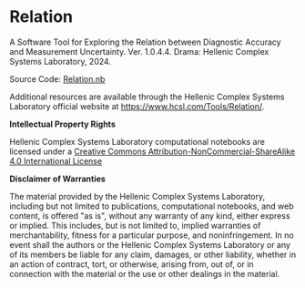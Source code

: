 # Relation

A Software Tool for Exploring the Relation between Diagnostic Accuracy and Measurement Uncertainty.  Ver. 1.0.4.4. Drama: Hellenic Complex Systems Laboratory, 2024.

Source Code: [Relation.nb](Relation.nb)

Additional resources are available through the Hellenic Complex Systems Laboratory official website at https://www.hcsl.com/Tools/Relation/.

**Intellectual Property Rights**

Hellenic Complex Systems Laboratory computational notebooks are licensed under a [Creative Commons Attribution-NonCommercial-ShareAlike 4.0 International License](https://creativecommons.org/licenses/by-nc-sa/4.0/)

**Disclaimer of Warranties**

 The material provided by the Hellenic Complex Systems Laboratory, including but not limited to publications, computational notebooks, and web content, is offered "as is", without any warranty of any kind, either express or implied. This includes, but is not limited to, implied warranties of merchantability, fitness for a particular purpose, and noninfringement. In no event shall the authors or the Hellenic Complex Systems Laboratory or any of its members be liable for any claim, damages, or other liability, whether in an action of contract, tort, or otherwise, arising from, out of, or in connection with the material or the use or other dealings in the material.
